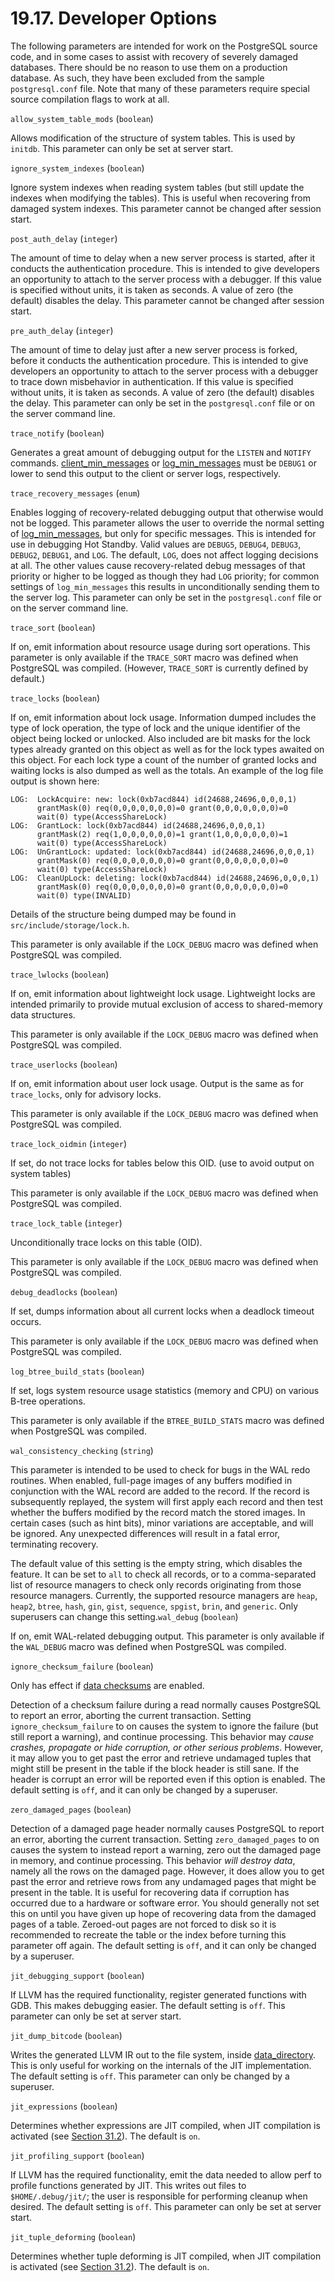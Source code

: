 # 19.17. Developer Options

The following parameters are intended for work on the PostgreSQL source code, and in some cases to assist with recovery of severely damaged databases. There should be no reason to use them on a production database. As such, they have been excluded from the sample `postgresql.conf` file. Note that many of these parameters require special source compilation flags to work at all.

`allow_system_table_mods` \(`boolean`\)

Allows modification of the structure of system tables. This is used by `initdb`. This parameter can only be set at server start.

`ignore_system_indexes` \(`boolean`\)

Ignore system indexes when reading system tables \(but still update the indexes when modifying the tables\). This is useful when recovering from damaged system indexes. This parameter cannot be changed after session start.

`post_auth_delay` \(`integer`\)

The amount of time to delay when a new server process is started, after it conducts the authentication procedure. This is intended to give developers an opportunity to attach to the server process with a debugger. If this value is specified without units, it is taken as seconds. A value of zero \(the default\) disables the delay. This parameter cannot be changed after session start.

`pre_auth_delay` \(`integer`\)

The amount of time to delay just after a new server process is forked, before it conducts the authentication procedure. This is intended to give developers an opportunity to attach to the server process with a debugger to trace down misbehavior in authentication. If this value is specified without units, it is taken as seconds. A value of zero \(the default\) disables the delay. This parameter can only be set in the `postgresql.conf` file or on the server command line.

`trace_notify` \(`boolean`\)

Generates a great amount of debugging output for the `LISTEN` and `NOTIFY` commands. [client\_min\_messages](https://www.postgresql.org/docs/12/runtime-config-client.html#GUC-CLIENT-MIN-MESSAGES) or [log\_min\_messages](https://www.postgresql.org/docs/12/runtime-config-logging.html#GUC-LOG-MIN-MESSAGES) must be `DEBUG1` or lower to send this output to the client or server logs, respectively.

`trace_recovery_messages` \(`enum`\)

Enables logging of recovery-related debugging output that otherwise would not be logged. This parameter allows the user to override the normal setting of [log\_min\_messages](https://www.postgresql.org/docs/12/runtime-config-logging.html#GUC-LOG-MIN-MESSAGES), but only for specific messages. This is intended for use in debugging Hot Standby. Valid values are `DEBUG5`, `DEBUG4`, `DEBUG3`, `DEBUG2`, `DEBUG1`, and `LOG`. The default, `LOG`, does not affect logging decisions at all. The other values cause recovery-related debug messages of that priority or higher to be logged as though they had `LOG` priority; for common settings of `log_min_messages` this results in unconditionally sending them to the server log. This parameter can only be set in the `postgresql.conf` file or on the server command line.

`trace_sort` \(`boolean`\)

If on, emit information about resource usage during sort operations. This parameter is only available if the `TRACE_SORT` macro was defined when PostgreSQL was compiled. \(However, `TRACE_SORT` is currently defined by default.\)

`trace_locks` \(`boolean`\)

If on, emit information about lock usage. Information dumped includes the type of lock operation, the type of lock and the unique identifier of the object being locked or unlocked. Also included are bit masks for the lock types already granted on this object as well as for the lock types awaited on this object. For each lock type a count of the number of granted locks and waiting locks is also dumped as well as the totals. An example of the log file output is shown here:

```text
LOG:  LockAcquire: new: lock(0xb7acd844) id(24688,24696,0,0,0,1)
      grantMask(0) req(0,0,0,0,0,0,0)=0 grant(0,0,0,0,0,0,0)=0
      wait(0) type(AccessShareLock)
LOG:  GrantLock: lock(0xb7acd844) id(24688,24696,0,0,0,1)
      grantMask(2) req(1,0,0,0,0,0,0)=1 grant(1,0,0,0,0,0,0)=1
      wait(0) type(AccessShareLock)
LOG:  UnGrantLock: updated: lock(0xb7acd844) id(24688,24696,0,0,0,1)
      grantMask(0) req(0,0,0,0,0,0,0)=0 grant(0,0,0,0,0,0,0)=0
      wait(0) type(AccessShareLock)
LOG:  CleanUpLock: deleting: lock(0xb7acd844) id(24688,24696,0,0,0,1)
      grantMask(0) req(0,0,0,0,0,0,0)=0 grant(0,0,0,0,0,0,0)=0
      wait(0) type(INVALID)
```

Details of the structure being dumped may be found in `src/include/storage/lock.h`.

This parameter is only available if the `LOCK_DEBUG` macro was defined when PostgreSQL was compiled.

`trace_lwlocks` \(`boolean`\)

If on, emit information about lightweight lock usage. Lightweight locks are intended primarily to provide mutual exclusion of access to shared-memory data structures.

This parameter is only available if the `LOCK_DEBUG` macro was defined when PostgreSQL was compiled.

`trace_userlocks` \(`boolean`\)

If on, emit information about user lock usage. Output is the same as for `trace_locks`, only for advisory locks.

This parameter is only available if the `LOCK_DEBUG` macro was defined when PostgreSQL was compiled.

`trace_lock_oidmin` \(`integer`\)

If set, do not trace locks for tables below this OID. \(use to avoid output on system tables\)

This parameter is only available if the `LOCK_DEBUG` macro was defined when PostgreSQL was compiled.

`trace_lock_table` \(`integer`\)

Unconditionally trace locks on this table \(OID\).

This parameter is only available if the `LOCK_DEBUG` macro was defined when PostgreSQL was compiled.

`debug_deadlocks` \(`boolean`\)

If set, dumps information about all current locks when a deadlock timeout occurs.

This parameter is only available if the `LOCK_DEBUG` macro was defined when PostgreSQL was compiled.

`log_btree_build_stats` \(`boolean`\)

If set, logs system resource usage statistics \(memory and CPU\) on various B-tree operations.

This parameter is only available if the `BTREE_BUILD_STATS` macro was defined when PostgreSQL was compiled.

`wal_consistency_checking` \(`string`\)

This parameter is intended to be used to check for bugs in the WAL redo routines. When enabled, full-page images of any buffers modified in conjunction with the WAL record are added to the record. If the record is subsequently replayed, the system will first apply each record and then test whether the buffers modified by the record match the stored images. In certain cases \(such as hint bits\), minor variations are acceptable, and will be ignored. Any unexpected differences will result in a fatal error, terminating recovery.

The default value of this setting is the empty string, which disables the feature. It can be set to `all` to check all records, or to a comma-separated list of resource managers to check only records originating from those resource managers. Currently, the supported resource managers are `heap`, `heap2`, `btree`, `hash`, `gin`, `gist`, `sequence`, `spgist`, `brin`, and `generic`. Only superusers can change this setting.`wal_debug` \(`boolean`\)

If on, emit WAL-related debugging output. This parameter is only available if the `WAL_DEBUG` macro was defined when PostgreSQL was compiled.

`ignore_checksum_failure` \(`boolean`\)

Only has effect if [data checksums](https://www.postgresql.org/docs/12/app-initdb.html#APP-INITDB-DATA-CHECKSUMS) are enabled.

Detection of a checksum failure during a read normally causes PostgreSQL to report an error, aborting the current transaction. Setting `ignore_checksum_failure` to on causes the system to ignore the failure \(but still report a warning\), and continue processing. This behavior may _cause crashes, propagate or hide corruption, or other serious problems_. However, it may allow you to get past the error and retrieve undamaged tuples that might still be present in the table if the block header is still sane. If the header is corrupt an error will be reported even if this option is enabled. The default setting is `off`, and it can only be changed by a superuser.

`zero_damaged_pages` \(`boolean`\)

Detection of a damaged page header normally causes PostgreSQL to report an error, aborting the current transaction. Setting `zero_damaged_pages` to on causes the system to instead report a warning, zero out the damaged page in memory, and continue processing. This behavior _will destroy data_, namely all the rows on the damaged page. However, it does allow you to get past the error and retrieve rows from any undamaged pages that might be present in the table. It is useful for recovering data if corruption has occurred due to a hardware or software error. You should generally not set this on until you have given up hope of recovering data from the damaged pages of a table. Zeroed-out pages are not forced to disk so it is recommended to recreate the table or the index before turning this parameter off again. The default setting is `off`, and it can only be changed by a superuser.

`jit_debugging_support` \(`boolean`\)

If LLVM has the required functionality, register generated functions with GDB. This makes debugging easier. The default setting is `off`. This parameter can only be set at server start.

`jit_dump_bitcode` \(`boolean`\)

Writes the generated LLVM IR out to the file system, inside [data\_directory](https://www.postgresql.org/docs/12/runtime-config-file-locations.html#GUC-DATA-DIRECTORY). This is only useful for working on the internals of the JIT implementation. The default setting is `off`. This parameter can only be changed by a superuser.

`jit_expressions` \(`boolean`\)

Determines whether expressions are JIT compiled, when JIT compilation is activated \(see [Section 31.2](https://www.postgresql.org/docs/12/jit-decision.html)\). The default is `on`.

`jit_profiling_support` \(`boolean`\)

If LLVM has the required functionality, emit the data needed to allow perf to profile functions generated by JIT. This writes out files to `$HOME/.debug/jit/`; the user is responsible for performing cleanup when desired. The default setting is `off`. This parameter can only be set at server start.

`jit_tuple_deforming` \(`boolean`\)

Determines whether tuple deforming is JIT compiled, when JIT compilation is activated \(see [Section 31.2](https://www.postgresql.org/docs/12/jit-decision.html)\). The default is `on`.

